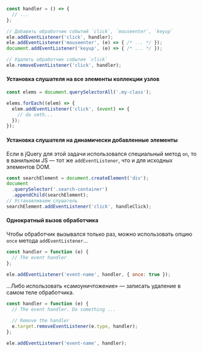 ```javascript
const handler = () => {
  // ...
};

// Добавить обработчик событий `click`, `mouseenter`, `keyup`
ele.addEventListener('click', handler);
ele.addEventListener('mouseenter', (e) => { /* ... */ });
document.addEventListener('keyup', (e) => { /* ... */ });

// Удалить обработчик события `click`
ele.removeEventListener('click', handler);
```

#### Установка слушателя на все элементы коллекции узлов

```javascript
const elems = document.querySelectorAll('.my-class');

elems.forEach((elem) => {
  elem.addEventListener('click', (event) => {
    // do smth...
  });
});
```

#### Установка слушателя на динамически добавленные элементы

Если в jQuery для этой задачи использовался специальный метод `on`, то в ванильном JS — тот же `addEventListener`, что и для исходных элементов DOM.

```javascript
const searchElement = document.createElement('div');
document
  .querySelector('.search-container')
  .appendChild(searchElement);
// Устанавливаем слушатель
searchElement.addEventListener('click', handleClick);
```

#### Однократный вызов обработчика

Чтобы обработчик вызывался только раз, можно использовать опцию `once` метода `addEventListener`…

```javascript
const handler = function (e) {
  // The event handler
};

ele.addEventListener('event-name', handler, { once: true });
```

…Либо использовать «самоуничтожение» — записать удаление в самом теле обработчика.

```javascript
const handler = function (e) {
  // The event handler. Do something ...

  // Remove the handler
  e.target.removeEventListener(e.type, handler);
};

ele.addEventListener('event-name', handler);
```
